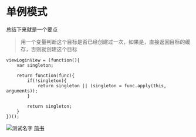 # 单例模式

总结下来就是一个要点
> 用一个变量判断这个目标是否已经创建过一次，如果是，直接返回目标的缓存，否则就创建这个目标

````
viewLoginView = (function(){
    var singleton;

    return function(func){
        if(!singleton){
            return singleton || (singleton = func.apply(this, arguments));
        }

        return singleton; 
    }
})();
````

![测试名字](http://cdn2.jianshu.io/assets/web/logo-58fd04f6f0de908401aa561cda6a0688.png)
[简书](http://www.jianshu.com/p/1e402922ee32/)